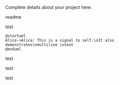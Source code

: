 Complete details about your project here.

readme

test

```plantuml
@startuml
Alice->Alice: This is a signal to self.\nIt also demonstrates\nmultiline \ntext
@enduml
```

test

test

test
